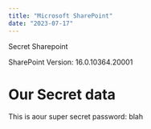 ```yaml
---
title: "Microsoft SharePoint"
date: "2023-07-17"
---
```


Secret Sharepoint

SharePoint Version: 16.0.10364.20001

# Our Secret data

This is aour super secret password: blah
